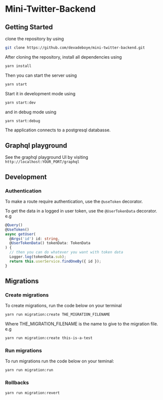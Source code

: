# Mini-Twitter-Backend

## Getting Started

clone the repository by using

```bash
git clone https://github.com/devadeboye/mini-twitter-backend.git
```

After cloning the repository, install all dependencies using

```bash
yarn install
```

Then you can start the server using

```bash
yarn start
```

Start it in development mode using

```bash
yarn start:dev
```

and in debug mode using

```bash
yarn start:debug
```

The application connects to a postgresql databasse.

## Graphql playground

See the graphql playground UI by visiting
`http://localhost:YOUR_PORT/graphql`

## Development

### Authentication

To make a route require authentication, use the `@useToken` decorator.

To get the data in a logged in user token, use the `@UserTokenData` decorator. e.g

```typescript
@Query()
@UseToken()
async getUser(
  @Args('id') id: string,
  @UserTokenData() tokenData: TokenData
) {
  // then you can do whatever you want with token data
  Logger.log(tokenData.sub);
  return this.userService.findOneBy({ id });
}
```

## Migrations

### Create migrations

To create migrations, run the code below on your terminal

```bash
yarn run migration:create THE_MIGRATION_FILENAME
```

Where THE_MIGRATION_FILENAME is the name to give to the migration file. e.g

```bash
yarn run migration:create this-is-a-test
```

### Run migrations

To run migrations run the code below on your teminal:

```bash
yarn run migration:run
```

### Rollbacks

```bash
yarn run migration:revert
```
